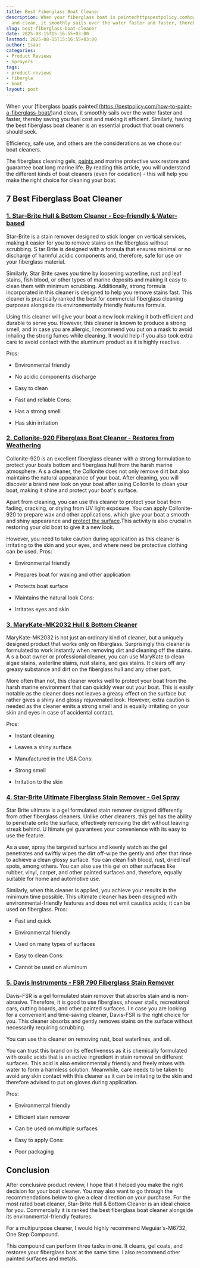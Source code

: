 ```yaml
---
title: Best Fiberglass Boat Cleaner
description: When your fiberglass boat is paintedhttpspestpolicy.comhow-to-paint-a-fiberglass-boat
  and clean, it smoothly sails over the water faster and faster, thereby...
slug: best-fiberglass-boat-cleaner
date: 2025-08-15T15:16:55+03:00
lastmod: 2025-08-15T15:16:55+03:00
author: Isaac
categories:
- Product Reviews
- Sprayers
tags:
- product-reviews
- fibergla
- boat
layout: post
---
```

When your [fiberglass [boat](https://pestpolicy.com/best-paint-for-fiberglass-boats/)is painted](https://pestpolicy.com/how-to-paint-a-fiberglass-boat/)and clean, it smoothly sails over the water faster and faster, thereby saving you fuel cost and making it efficient. Similarly, having the best fiberglass boat cleaner is an essential product that boat owners should seek.

Efficiency, safe use, and others are the considerations as we chose our boat cleaners.

The fiberglass cleaning gels, [paints](https://pestpolicy.com/best-paint-for-fiberglass-boats/),and marine protective wax restore and guarantee boat long marine life. By reading this article, you will understand the different kinds of boat cleaners (even for oxidation) - this will help you make the right choice for cleaning your boat.

##  7 Best Fiberglass Boat Cleaner

###  [1. Star-Brite Hull & Bottom Cleaner - Eco-friendly & Water-based](https://www.amazon.com/dp/B00U2JBSI2/?tag=p-policy-20)

Star-Brite is a stain remover designed to stick longer on vertical services, making it easier for you to remove stains on the fiberglass without scrubbing. S tar Brite is designed with a formula that ensures minimal or no discharge of harmful acidic components and, therefore, safe for use on your fiberglass material.

Similarly, Star Brite saves you time by loosening waterline, rust and leaf stains, fish blood, or other types of marine deposits and making it easy to clean them with minimum scrubbing. Additionally, strong formula incorporated in this cleaner is designed to help you remove stains fast. This cleaner is practically ranked the best for commercial fiberglass cleaning purposes alongside its environmentally friendly features formula.

Using this cleaner will give your boat a new look making it both efficient and durable to serve you. However, this cleaner is known to produce a strong smell, and in case you are allergic, I recommend you put on a mask to avoid inhaling the strong fumes while cleaning. It would help if you also took extra care to avoid contact with the aluminum product as it is highly reactive.

Pros:

- Environmental friendly

- No acidic components discharge

- Easy to clean

- Fast and reliable Cons:

- Has a strong smell

- Has skin irritation

###  [2. Collonite-920 Fiberglass Boat Cleaner - Restores from Weathering](https://www.amazon.com/dp/B009VQDWRW/?tag=p-policy-20)

Collonite-920 is an excellent fiberglass cleaner with a strong formulation to protect your boats bottom and fiberglass hull from the harsh marine atmosphere. A s a cleaner, the Collonite does not only remove dirt but also maintains the natural appearance of your boat. After cleaning, you will discover a brand new look on your boat after using Collonite to clean your boat, making it shine and protect your boat's surface.

Apart from cleaning, you can use this cleaner to protect your boat from fading, cracking, or drying from UV light exposure. You can apply Collonite-920 to prepare wax and other applications, which give your boat a smooth and shiny appearance and [protect the surface](https://pestpolicy.com/best-boat-bottom-paint-for-speed/).This activity is also crucial in restoring your old boat to give it a new look.

However, you need to take caution during application as this cleaner is irritating to the skin and your eyes, and where need be protective clothing can be used.
Pros:

- Environmental friendly

- Prepares boat for waxing and other application

- Protects boat surface

- Maintains the natural look Cons:

- Irritates eyes and skin

###  [3. MaryKate-MK2032 Hull & Bottom Cleaner](https://www.amazon.com/dp/B0000AXNNA/?tag=p-policy-20)

MaryKate-MK2032 is not just an ordinary kind of cleaner, but a uniquely designed product that works only on fiberglass. Surprisingly this cleaner is formulated to work instantly when removing dirt and cleaning off the stains. A s a boat owner or professional cleaner, you can use MaryKate to clean algae stains, waterline stains, rust stains, and gas stains. It clears off any greasy substance and dirt on the fiberglass hull and any other part.

More often than not, this cleaner works well to protect your boat from the harsh marine environment that can quickly wear out your boat. This is easily notable as the cleaner does not leaves a greasy effect on the surface but rather gives a shiny and glossy rejuvenated look. However, extra caution is needed as the cleaner emits a strong smell and is equally irritating on your skin and eyes in case of accidental contact.

Pros:

- Instant cleaning

- Leaves a shiny surface

- Manufactured in the USA Cons:

- Strong smell

- Irritation to the skin

###  [4. Star-Brite Ultimate Fiberglass Stain Remover - Gel Spray](https://www.amazon.com/dp/B07BKVYQFX/?tag=p-policy-20)

Star Brite ultimate is a gel formulated stain remover designed differently from other fiberglass cleaners. Unlike other cleaners, this gel has the ability to penetrate onto the surface, effectively removing the dirt without leaving streak behind. U ltimate gel guarantees your convenience with its easy to use the feature.

As a user, spray the targeted surface and keenly watch as the gel penetrates and swiftly wipes the dirt off-wipe the gently and after that rinse to achieve a clean glossy surface. You can clean fish blood, rust, dried leaf spots, among others. You can also use this gel on other surfaces like rubber, vinyl, carpet, and other painted surfaces and, therefore, equally suitable for home and automotive use.

Similarly, when this cleaner is applied, you achieve your results in the minimum time possible. This ultimate cleaner has been designed with environmental-friendly features and does not emit caustics acids; it can be used on fiberglass.
Pros:

- Fast and quick

- Environmental friendly

- Used on many types of surfaces

- Easy to clean Cons:

- Cannot be used on aluminum

###  [5. Davis Instruments - FSR 790 Fiberglass Stain Remover](https://www.amazon.com/dp/B001446K4G/?tag=p-policy-20)

Davis-FSR is a gel formulated stain remover that absorbs stain and is non-abrasive. Therefore, it is good to use fiberglass, shower stalls, recreational cars, cutting boards, and other painted surfaces. I n case you are looking for a convenient and time-saving cleaner, Davis-FSR is the right choice for you. This cleaner absorbs and gently removes stains on the surface without necessarily requiring scrubbing.

You can use this cleaner on removing rust, boat waterlines, and oil.

You can trust this brand on its effectiveness as it is chemically formulated with oxalic acids that is an active ingredient in stain removal on different surfaces. This acid is also environmentally friendly and freely mixes with water to form a harmless solution. Meanwhile, care needs to be taken to avoid any skin contact with this cleaner as it can be irritating to the skin and therefore advised to put on gloves during application.

Pros:

- Environmental friendly

- Efficient stain remover

- Can be used on multiple surfaces

- Easy to apply Cons:

- Poor packaging

##  Conclusion

After conclusive product review, I hope that it helped you make the right decision for your boat cleaner. You may also want to go through the recommendations below to give a clear direction on your purchase. For the most rated boat cleaner, Star-Brite Hull & Bottom Cleaner is an ideal choice for you. Commercially it is ranked the best fiberglass boat cleaner alongside its environmental-friendly features.

For a multipurpose cleaner, I would highly recommend Meguiar's-M6732, One Step Compound.

This compound can perform three tasks in one. It cleans, gel coats, and restores your fiberglass boat at the same time. I also recommend other painted surfaces and metals.
